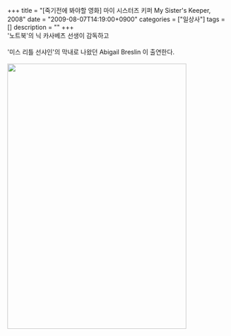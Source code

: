 +++
title = "[죽기전에 봐야할 영화] 마이 시스터즈 키퍼 My Sister's Keeper, 2008"
date = "2009-08-07T14:19:00+0900"
categories = ["일상사"]
tags = []
description = ""
+++
<span class="copyright_entry" style="display:block;" title="[죽기전에 봐야할 영화] 마이 시스터즈 키퍼 My Sister's Keeper, 2008@@**@@http://shed.egloos.com/1936259"></span>'노트북'의 닉 카사베츠 선생이 감독하고
<br>
<br>'미스 리틀 선샤인'의 막내로 나왔던 Abigail Breslin 이 출연한다.
<br>
<br>
<img id="daumPhoto" src="http://cfile189.uf.daum.net/image/2020C7184A47B20705D4BD" width="405" height="600">
<br> 
<!--
       <rdf:RDF xmlns:rdf="http://www.w3.org/1999/02/22-rdf-syntax-ns#"
		    xmlns:dc="http://purl.org/dc/elements/1.1/"
		    xmlns:trackback="http://madskills.com/public/xml/rss/module/trackback/">
       <rdf:Description
	        rdf:about="http://shed.egloos.com/1936259"
	        dc:identifier="http://shed.egloos.com/1936259"
	        dc:title="[죽기전에 봐야할 영화] 마이 시스터즈 키퍼 My Sister's Keeper, 2008"
	        trackback:ping="http://shed.egloos.com/tb/1936259"/>
       </rdf:RDF>
       -->

<ul></ul>